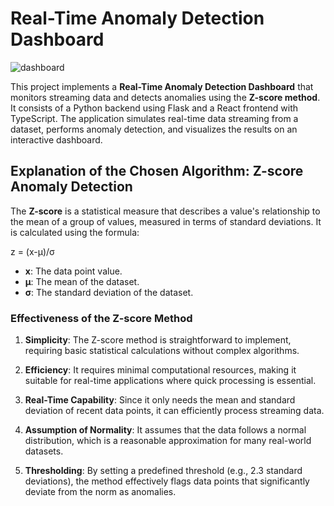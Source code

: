 # Real-Time Anomaly Detection Dashboard

![dashboard](https://github.com/user-attachments/assets/3f295289-8bab-4c67-87d9-b7fb297c369b)

This project implements a **Real-Time Anomaly Detection Dashboard** that monitors streaming data and detects anomalies using the **Z-score method**. It consists of a Python backend using Flask and a React frontend with TypeScript. The application simulates real-time data streaming from a dataset, performs anomaly detection, and visualizes the results on an interactive dashboard.

## Explanation of the Chosen Algorithm: Z-score Anomaly Detection

The **Z-score** is a statistical measure that describes a value's relationship to the mean of a group of values, measured in terms of standard deviations. It is calculated using the formula:

 z = (x-μ)/σ

- **x**: The data point value.
- **μ**: The mean of the dataset.
- **σ**: The standard deviation of the dataset.

### Effectiveness of the Z-score Method

1. **Simplicity**: The Z-score method is straightforward to implement, requiring basic statistical calculations without complex algorithms.

2. **Efficiency**: It requires minimal computational resources, making it suitable for real-time applications where quick processing is essential.

3. **Real-Time Capability**: Since it only needs the mean and standard deviation of recent data points, it can efficiently process streaming data.

4. **Assumption of Normality**: It assumes that the data follows a normal distribution, which is a reasonable approximation for many real-world datasets.

5. **Thresholding**: By setting a predefined threshold (e.g., 2.3 standard deviations), the method effectively flags data points that significantly deviate from the norm as anomalies.
